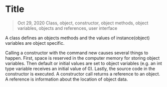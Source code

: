 # Title

> Oct 29, 2020
> Class, object, constructor, object methods, object variables, objects and references, user interface

A class defines an objects methods and the values of instance(object) variables are object specific.

Calling a constructor with the command new causes several things to happen. First, space is reserved in the computer memory for storing object variables. Then default or initial values are set to object variables (e.g. an int type variable receives an initial value of 0). Lastly, the source code in the constructor is executed. A constructor call returns a reference to an object. A reference is information about the location of object data.

